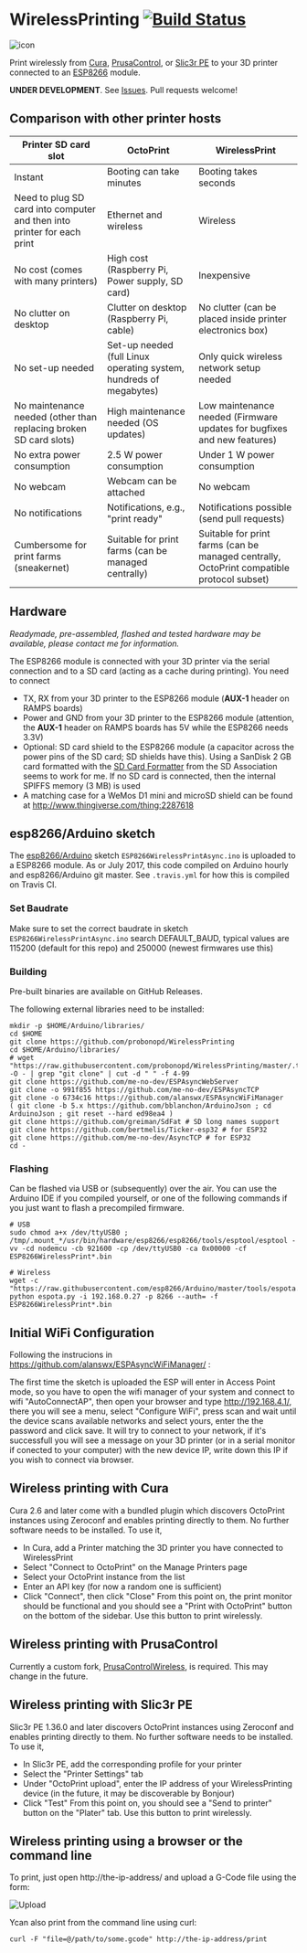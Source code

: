 # WirelessPrinting [![Build Status](https://travis-ci.org/probonopd/WirelessPrinting.svg?branch=master)](https://travis-ci.org/probonopd/WirelessPrinting)

![icon](https://cloud.githubusercontent.com/assets/2480569/23587222/bb25f740-01a7-11e7-806f-23c8f77d8b1c.png)

Print wirelessly from [Cura](https://ultimaker.com/en/products/cura-software), [PrusaControl](http://prusacontrol.org/), or [Slic3r PE](https://github.com/prusa3d/Slic3r/releases) to your 3D printer connected to an [ESP8266](https://espressif.com/en/products/hardware/esp8266ex/overview) module.

__UNDER DEVELOPMENT__. See [Issues](https://github.com/probonopd/WirelessPrinting/issues). Pull requests welcome!

## Comparison with other printer hosts

| Printer SD card slot | OctoPrint | WirelessPrint |
| --- | --- | --- |
| Instant | Booting can take minutes | Booting takes seconds |
| Need to plug SD card into computer and then into printer for each print | Ethernet and wireless | Wireless |
| No cost (comes with many printers) | High cost (Raspberry Pi, Power supply, SD card) | Inexpensive | 
| No clutter on desktop | Clutter on desktop (Raspberry Pi, cable) | No clutter (can be placed inside printer electronics box) |
| No set-up needed | Set-up needed (full Linux operating system, hundreds of megabytes) | Only quick wireless network setup needed | 
| No maintenance needed (other than replacing broken SD card slots) | High maintenance needed (OS updates) | Low maintenance needed (Firmware updates for bugfixes and new features) |
| No extra power consumption | 2.5 W power consumption | Under 1 W power consumption |
| No webcam | Webcam can be attached | No webcam |
| No notifications | Notifications, e.g., "print ready" | Notifications possible (send pull requests) |
| Cumbersome for print farms (sneakernet) | Suitable for print farms (can be managed centrally) | Suitable for print farms (can be managed centrally, OctoPrint compatible protocol subset) |

## Hardware

_Readymade, pre-assembled, flashed and tested hardware may be available, please contact me for information._

The ESP8266 module is connected with your 3D printer via the serial connection and to a SD card (acting as a cache during printing). You need to connect
* TX, RX from your 3D printer to the ESP8266 module (__AUX-1__ header on RAMPS boards)
* Power and GND from your 3D printer to the ESP8266 module (attention, the __AUX-1__ header on RAMPS boards has 5V while the ESP8266 needs 3.3V)
* Optional: SD card shield to the ESP8266 module (a capacitor across the power pins of the SD card; SD shields have this). Using a SanDisk 2 GB card formatted with the [SD Card Formatter](https://www.sdcard.org/downloads/formatter_4/) from the SD Association seems to work for me. If no SD card is connected, then the internal SPIFFS memory (3 MB) is used
* A matching case for a WeMos D1 mini and microSD shield can be found at http://www.thingiverse.com/thing:2287618

## esp8266/Arduino sketch

The [esp8266/Arduino](https://github.com/esp8266/Arduino) sketch `ESP8266WirelessPrintAsync.ino` is uploaded to a ESP8266 module. As or July 2017, this code compiled on Arduino hourly and esp8266/Arduino git master. See `.travis.yml` for how this is compiled on Travis CI.

### Set Baudrate

Make sure to set the correct baudrate in sketch `ESP8266WirelessPrintAsync.ino` search DEFAULT_BAUD, typical values are 115200 (default for this repo) and 250000 (newest firmwares use this) 

### Building

Pre-built binaries are available on GitHub Releases.

The following external libraries need to be installed:

```
mkdir -p $HOME/Arduino/libraries/
cd $HOME
git clone https://github.com/probonopd/WirelessPrinting
cd $HOME/Arduino/libraries/
# wget "https://raw.githubusercontent.com/probonopd/WirelessPrinting/master/.travis.yml" -O - | grep "git clone" | cut -d " " -f 4-99
git clone https://github.com/me-no-dev/ESPAsyncWebServer
git clone -o 991f855 https://github.com/me-no-dev/ESPAsyncTCP
git clone -o 6734c16 https://github.com/alanswx/ESPAsyncWiFiManager
( git clone -b 5.x https://github.com/bblanchon/ArduinoJson ; cd ArduinoJson ; git reset --hard ed98ea4 )
git clone https://github.com/greiman/SdFat # SD long names support
git clone https://github.com/bertmelis/Ticker-esp32 # for ESP32
git clone https://github.com/me-no-dev/AsyncTCP # for ESP32
cd -
```
### Flashing

Can be flashed via USB or (subsequently) over the air. You can use the Arduino IDE if you compiled yourself, or one of the following commands if you just want to flash a precompiled firmware.

```
# USB
sudo chmod a+x /dev/ttyUSB0 ; /tmp/.mount_*/usr/bin/hardware/esp8266/esp8266/tools/esptool/esptool -vv -cd nodemcu -cb 921600 -cp /dev/ttyUSB0 -ca 0x00000 -cf ESP8266WirelessPrint*.bin

# Wireless
wget -c "https://raw.githubusercontent.com/esp8266/Arduino/master/tools/espota.py"
python espota.py -i 192.168.0.27 -p 8266 --auth= -f ESP8266WirelessPrint*.bin
```

## Initial WiFi Configuration
Following the instrucions in https://github.com/alanswx/ESPAsyncWiFiManager/ : 

The first time the sketch is uploaded the ESP will enter in Access Point mode, so you have to open the wifi manager of your system and connect to wifi "AutoConnectAP", then open your browser and type http://192.168.4.1/, there you will see a menu, select "Configure WiFi", press scan and wait until the device scans available networks and select yours, enter the the password and click save. It will try to connect to your network, if it's successfull you will see a message on your 3D printer (or in a serial monitor if conected to your computer) with the new device IP, write down this IP if you wish to connect via browser. 

## Wireless printing with Cura

Cura 2.6 and later come with a bundled plugin which discovers OctoPrint instances using Zeroconf and enables printing directly to them. No further software needs to be installed. To use it,
- In Cura, add a Printer matching the 3D printer you have connected to WirelessPrint
- Select "Connect to OctoPrint" on the Manage Printers page
- Select your OctoPrint instance from the list
- Enter an API key (for now a random one is sufficient)
- Click "Connect", then click "Close"
From this point on, the print monitor should be functional and you should see a "Print with OctoPrint" button on the bottom of the sidebar. Use this button to print wirelessly.

## Wireless printing with PrusaControl

Currently a custom fork, [PrusaControlWireless](https://github.com/probonopd/PrusaControl/tree/WirelessPrinting), is required. This may change in the future.

## Wireless printing with Slic3r PE

Slic3r PE 1.36.0 and later discovers OctoPrint instances using Zeroconf and enables printing directly to them. No further software needs to be installed. To use it,
- In Slic3r PE, add the corresponding profile for your printer
- Select the "Printer Settings" tab
- Under "OctoPrint upload", enter the IP address of your WirelessPrinting device (in the future, it may be discoverable by Bonjour)
- Click "Test"
From this point on, you should see a "Send to printer" button on the "Plater" tab. Use this button to print wirelessly.

## Wireless printing using a browser or the command line

To print, just open http://the-ip-address/ and upload a G-Code file using the form:

![Upload](https://cloud.githubusercontent.com/assets/2480569/23586936/fd0e3fa2-01a0-11e7-9d83-dc4e7d031f30.png)

Ycan also print from the command line using curl:

```
curl -F "file=@/path/to/some.gcode" http://the-ip-address/print
```
